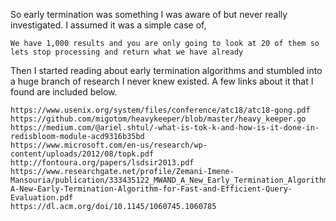 So early termination was something I was aware of but never really investigated. I assumed it was a simple case of,

    We have 1,000 results and you are only going to look at 20 of them so lets stop processing and return what we have already

Then I started reading about early termination algorithms and stumbled into a huge branch of research I never knew existed. A few links about it that I found are included below.

    https://www.usenix.org/system/files/conference/atc18/atc18-gong.pdf
    https://github.com/migotom/heavykeeper/blob/master/heavy_keeper.go
    https://medium.com/@ariel.shtul/-what-is-tok-k-and-how-is-it-done-in-redisbloom-module-acd9316b35bd
    https://www.microsoft.com/en-us/research/wp-content/uploads/2012/08/topk.pdf
    http://fontoura.org/papers/lsdsir2013.pdf
    https://www.researchgate.net/profile/Zemani-Imene-Mansouria/publication/333435122_MWAND_A_New_Early_Termination_Algorithm_for_Fast_and_Efficient_Query_Evaluation/links/5d0606a5a6fdcc39f11e3f0f/MWAND-A-New-Early-Termination-Algorithm-for-Fast-and-Efficient-Query-Evaluation.pdf
    https://dl.acm.org/doi/10.1145/1060745.1060785

